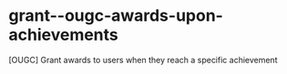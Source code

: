 # grant--ougc-awards-upon-achievements
[OUGC] Grant awards to users when they reach a specific achievement
